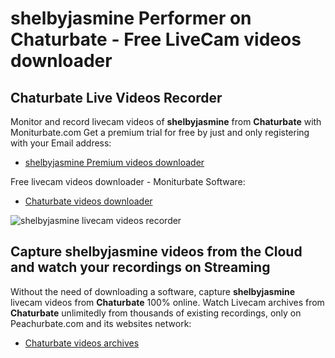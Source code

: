 # shelbyjasmine Performer on Chaturbate - Free LiveCam videos downloader

## Chaturbate Live Videos Recorder

Monitor and record livecam videos of **shelbyjasmine** from **Chaturbate** with Moniturbate.com
Get a premium trial for free by just and only registering with your Email address:
* [shelbyjasmine Premium videos downloader](https://moniturbate.com/request-demo-licence-key.html)

Free livecam videos downloader - Moniturbate Software:
* [Chaturbate videos downloader](https://moniturbate.com/moniturbate-download-software.html)

![shelbyjasmine livecam videos recorder](https://peachurnet.com/templates/moniturbate-software.png)


## Capture shelbyjasmine videos from the Cloud and watch your recordings on Streaming

Without the need of downloading a software, capture **shelbyjasmine** livecam videos from **Chaturbate** 100% online.
Watch Livecam archives from **Chaturbate** unlimitedly from thousands of existing recordings, only on Peachurbate.com and its websites network:
* [Chaturbate videos archives](https://peachurnet.com/)